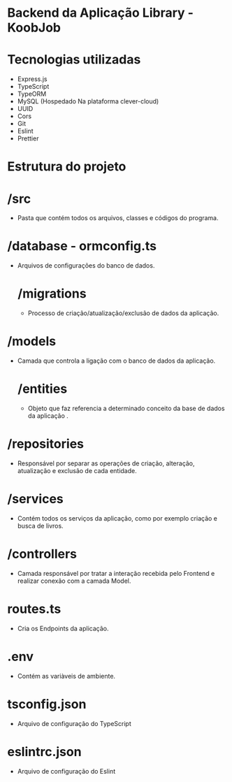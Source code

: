 # Backend da Aplicação Library - KoobJob

# Tecnologias utilizadas
  - Express.js
  - TypeScript
  - TypeORM 
  - MySQL (Hospedado Na plataforma clever-cloud)
  - UUID
  - Cors
  - Git
  - Eslint
  - Prettier

# Estrutura do projeto
  # /src
  - Pasta que contém todos os arquivos, classes e códigos do programa.

  # /database - ormconfig.ts
  - Arquivos de configurações do banco de dados.
    # /migrations
    - Processo de criação/atualização/exclusão de dados da aplicação.

  # /models
  - Camada que controla a ligação com o banco de dados da aplicação.
    # /entities 
    - Objeto que faz referencia a determinado conceito da base de dados da aplicação .

  # /repositories
  - Responsável por separar as operações de criação, alteração, atualização e exclusão de cada entidade.
  
  # /services
  - Contém todos os serviços da aplicação, como por exemplo criação e busca de livros.

  # /controllers 
  - Camada responsável por tratar a interação recebida pelo Frontend e realizar conexão com a camada Model.

  # routes.ts
  - Cria os Endpoints da aplicação.

  # .env
  - Contém as variàveis de ambiente.

  # tsconfig.json
  - Arquivo de configuração do TypeScript

  # eslintrc.json
  - Arquivo de configuração do Eslint